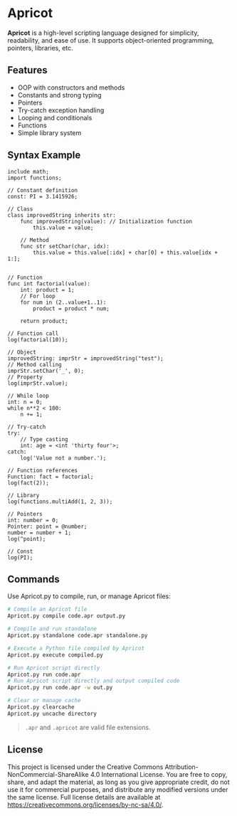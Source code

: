 # Apricot

**Apricot** is a high-level scripting language designed for simplicity, readability, and ease of use. It supports object-oriented programming, pointers, libraries, etc.

## Features

- OOP with constructors and methods
- Constants and strong typing
- Pointers
- Try-catch exception handling
- Looping and conditionals
- Functions
- Simple library system

## Syntax Example
```
include math;
import functions;

// Constant definition
const: PI = 3.1415926;

// Class
class improvedString inherits str:
    func improvedString(value): // Initialization function
        this.value = value;

    // Method
    func str setChar(char, idx):
        this.value = this.value[:idx] + char[0] + this.value[idx + 1:];


// Function
func int factorial(value):
    int: product = 1;
    // For loop
    for num in (2..value+1..1):
        product = product * num;

    return product;

// Function call
log(factorial(10));

// Object
improvedString: imprStr = improvedString("test");
// Method calling
imprStr.setChar('_', 0);
// Property
log(imprStr.value);

// While loop
int: n = 0;
while n**2 < 100:
    n += 1;

// Try-catch
try:
    // Type casting
    int: age = <int 'thirty four'>;
catch:
    log('Value not a number.');

// Function references
Function: fact = factorial;
log(fact(2));

// Library
log(functions.multiAdd(1, 2, 3));

// Pointers
int: number = 0;
Pointer: point = @number;
number = number + 1;
log(^point);

// Const
log(PI);

```

## Commands

Use Apricot.py to compile, run, or manage Apricot files:

```bash
# Compile an Apricot file
Apricot.py compile code.apr output.py

# Compile and run standalone
Apricot.py standalone code.apr standalone.py

# Execute a Python file compiled by Apricot
Apricot.py execute compiled.py

# Run Apricot script directly
Apricot.py run code.apr
# Run Apricot script directly and output compiled code
Apricot.py run code.apr -w out.py

# Clear or manage cache
Apricot.py clearcache
Apricot.py uncache directory
```

> `.apr` and `.apricot` are valid file extensions.

## License
This project is licensed under the Creative Commons Attribution-NonCommercial-ShareAlike 4.0 International License. You are free to copy, share, and adapt the material, as long as you give appropriate credit, do not use it for commercial purposes, and distribute any modified versions under the same license. Full license details are available at https://creativecommons.org/licenses/by-nc-sa/4.0/.
